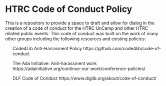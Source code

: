 # HTRC Code of Conduct Policy
This is a repository to provide a space to draft and allow for dialog in the creation of a code of conduct for the HTRC UnCamp and other HTRC related public events. This code of conduct was built on the work of many other groups including the following resources and existing policies:

<ul>Code4Lib Anti-Harrasment Policy https://github.com/code4lib/code-of-conduct</ul>
<ul>The Ada Initiative: Anti-harassment work https://adainitiative.org/continue-our-work/conference-policies/</ul>
<ul>DLF Code of Conduct https://www.diglib.org/about/code-of-conduct/</ul>
